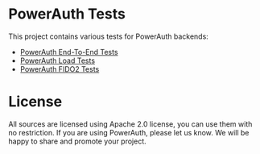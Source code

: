 # PowerAuth Tests

This project contains various tests for PowerAuth backends:

- [PowerAuth End-To-End Tests](./powerauth-backend-tests/README.md)
- [PowerAuth Load Tests](./powerauth-load-tests/README.md)
- [PowerAuth FIDO2 Tests](./powerauth-fido2-tests/README.md)

# License

All sources are licensed using Apache 2.0 license, you can use them with no restriction. If you are using PowerAuth, please let us know. We will be happy to share and promote your project.
